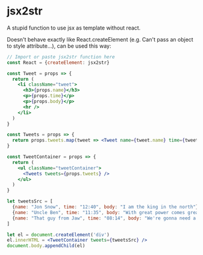 # jsx2str
A stupid function to use jsx as template without react.

Doesn't behave exactly like React.createElement (e.g. Can't pass an object to style attribute...), can be used this way:

```jsx
// Import or paste jsx2str function here
const React = {createElement: jsx2str}

const Tweet = props => {
  return (
    <li className="tweet">
      <h3>{props.name}</h3>
      <p>{props.time}</p>
      <p>{props.body}</p>
      <hr />
    </li>
  )
}

const Tweets = props => {
  return props.tweets.map(tweet => <Tweet name={tweet.name} time={tweet.time} body={tweet.body} />).join("")
}

const TweetContainer = props => {
  return (
    <ul className="tweetContainer">
      <Tweets tweets={props.tweets} />
    </ul>
  )
}

let tweetsSrc = [
  {name: "Jon Snow", time: "12:40", body: "I am the king in the north"},
  {name: "Uncle Ben", time: "11:35", body: "With great power comes great responsabilities"},
  {name: "That guy from Jaw", time: "08:14", body: "We're gonna need a bigger boat"},
]

let el = document.createElement('div')
el.innerHTML = <TweetContainer tweets={tweetsSrc} />
document.body.appendChild(el)
```
